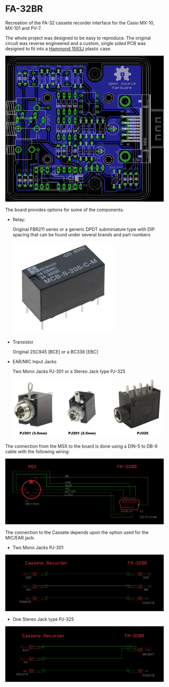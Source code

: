 # FA-32BR

Recreation of the FA-32 cassete recorder interface for the Casio MX-10, MX-101 and PV-7. 

The whole project was designed to be easy to reproduce. The original circuit was reverse engineered and a custom, 
single sided PCB was designed to fit into a [Hammond 1593J](http://www.hammondmfg.com/pdf/1593J.pdf) plastic case. 

![PCB Image](/FA-32/FA-32-Board.png "Single Sided Board")

The board provides options for some of the components:
- Relay:

  Original FBR211 series or a generic DPDT subminiature type with DIP spacing that can be found under several brands and part numbers
  
  ![Optional Relay](/FA-32/DPDT_sub_relay.jpg "Generic Subminiature Relay")
  
- Transistor

  Original 2SC945 [BCE] or a BC338 [EBC]
  
  
- EAR/MIC Input Jacks

  Two Mono Jacks PJ-301 or a Stereo Jack type PJ-325
  
  ![Otion for Jacks](/FA-32/plugsMonoStereo.jpg "Jacks 3.5mm and 2.5mm")

The connection from the MSX to the board is done using a DIN-5 to DB-9 cable with the following wiring:

![MSX Wiring](/FA-32/FA-32BR_Cable_Wiring.png "Wiring from MSX to Interface")

The connection to the Cassete depends upon the option used for the MIC/EAR jack:

- Two Mono Jacks PJ-301

![Straight Cable](/FA-32/cable-mono.png "Straight Cable")
    
- One Stereo Jack type PJ-325

![Stereo Cable](/FA-32/cable-stereo.png "Stereo Cable")
